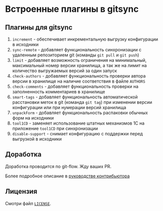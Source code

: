 # Встроенные плагины в gitsync

## Плагины для gitsync

1. `increment` - обеспечивает инкрементальную выгрузку конфигурации в исходники
1. `sync-remote` - добавляет функциональность синхронизации с удаленным репозиторием git (команды `git pull` и `git push`)
1. `limit` - добавляет возможность ограничения на минимальный, максимальный номер версии хранилища, а так же на лимит на количество выгружаемых версий за один запуск
1. `check-authors` - добавляет функциональность проверки автора версии в хранилище на наличие соответствия в файле `AUTHORS`
1. `check-comments` - добавляет функциональность проверки на заполненность комментариев в хранилище
1. `smart-tags` - добавляет функциональность автоматической расстановки меток в git (команда `git tag`) при изменении версии конфигурации или при нумерации версий хранилища
1. `unpackForm` - добавляет функциональность распаковки обычных форм на исходники
1. `tool1CD` - заменяет использование штатных механизмов 1С на приложение `tool1CD` при синхронизации
1. `disable-support` - снимает конфигурацию с поддержки перед выгрузкой в исходники

## Доработка

Доработка проводится по git-flow. Жду ваших PR.

Более подробное описание в [руководстве контрибьютора](./CONTRIBUTING.md)

## Лицензия

Смотри файл [`LICENSE`](./LICENSE).